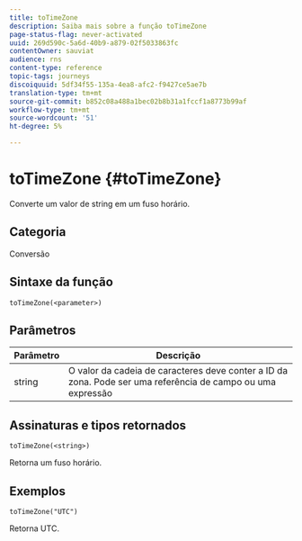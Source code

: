 ```yaml
---
title: toTimeZone
description: Saiba mais sobre a função toTimeZone
page-status-flag: never-activated
uuid: 269d590c-5a6d-40b9-a879-02f5033863fc
contentOwner: sauviat
audience: rns
content-type: reference
topic-tags: journeys
discoiquuid: 5df34f55-135a-4ea8-afc2-f9427ce5ae7b
translation-type: tm+mt
source-git-commit: b852c08a488a1bec02b8b31a1fccf1a8773b99af
workflow-type: tm+mt
source-wordcount: '51'
ht-degree: 5%

---
```



# toTimeZone {#toTimeZone}

Converte um valor de string em um fuso horário.

## Categoria

Conversão

## Sintaxe da função

`toTimeZone(<parameter>)`

## Parâmetros

| Parâmetro | Descrição |
|--- |--- |
| string | O valor da cadeia de caracteres deve conter a ID da zona. Pode ser uma referência de campo ou uma expressão |

## Assinaturas e tipos retornados

`toTimeZone(<string>)`

Retorna um fuso horário.

## Exemplos

`toTimeZone("UTC")`

Retorna UTC.
